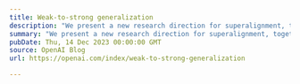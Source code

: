 ```yaml
---
title: Weak-to-strong generalization
description: "We present a new research direction for superalignment, together with promising initial results: can we leverage the generalization properties of deep learning to control strong models with weak supervisors?"
summary: "We present a new research direction for superalignment, together with promising initial results: can we leverage the generalization properties of deep learning to control strong models with weak supervisors?"
pubDate: Thu, 14 Dec 2023 00:00:00 GMT
source: OpenAI Blog
url: https://openai.com/index/weak-to-strong-generalization

---
```


